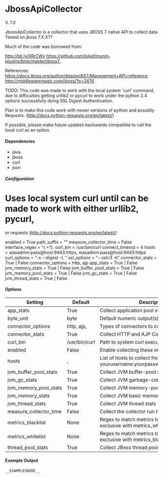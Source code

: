 <!--This file was generated from the python source
Please edit the source to make changes
-->
JbossApiCollector
=====

V. 1.0

JbossApiCollector is a collector that uses JBOSS 7 native API to collect data
Tested on jboss 7.X.X??

Much of the code was borrowed from:

http://bit.ly/XRrCWx
https://github.com/lukaf/munin-plugins/blob/master/jboss7_

References:
https://docs.jboss.org/author/display/AS7/Management+API+reference
http://middlewaremagic.com/jboss/?p=2476

TODO:
This code was made to work with the local system 'curl' command, due to
difficulties getting urllib2 or pycurl to work under the python 2.4 options
successfully doing SSL Digest Authentication.

Plan is to make this code work with newer versions of python and possibly
Requests. (http://docs.python-requests.org/en/latest/)

If possible, please make future updates backwards compatible to call the local
curl as an option.


#### Dependencies

 * java
 * jboss
 * curl
 * json

##### Configuration

# Uses local system curl until can be made to work with either urllib2, pycurl,
or requests (http://docs.python-requests.org/en/latest/)


enabled = True
path_suffix = ""
measure_collector_time = False
interface_regex = ^(.+?)\.
curl_bin = /usr/bin/curl
connect_timeout = 4
hosts = wasadmin:pass@host:9443:https, wasadmin:pass@host:9443:https
curl_options = "-s --digest -L "
ssl_options = "--sslv3 -k"
connector_stats = True | False
connector_options =  http, ajp
app_stats = True | False
jvm_memory_stats = True | False
jvm_buffer_pool_stats = True | False
jvm_memory_pool_stats = True | False
jvm_gc_stats = True | False
jvm_thread_stats = True | False



#### Options

Setting | Default | Description | Type
--------|---------|-------------|-----
app_stats | True | Collect application pool stats | str
byte_unit | byte | Default numeric output(s) | str
connector_options | http, ajp, | Types of connectors to collect | list
connector_stats | True | Collect HTTP and AJP Connector stats | str
curl_bin | /usr/bin/curl | Path to system curl executable | str
enabled | False | Enable collecting these metrics | bool
hosts | , | List of hosts to collect from. Format is yourusername:yourpassword@host:port:proto | list
jvm_buffer_pool_stats | True | Collect JVM buffer-pool stats | str
jvm_gc_stats | True | Collect JVM garbage-collector stats | str
jvm_memory_pool_stats | True | Collect JVM memory-pool stats | str
jvm_memory_stats | True | Collect JVM basic memory stats | str
jvm_thread_stats | True | Collect JVM thread stats | str
measure_collector_time | False | Collect the collector run time in ms | bool
metrics_blacklist | None | Regex to match metrics to block. Mutually exclusive with metrics_whitelist | NoneType
metrics_whitelist | None | Regex to match metrics to transmit. Mutually exclusive with metrics_blacklist | NoneType
thread_pool_stats | True | Collect JBoss thread pool stats | str

#### Example Output

```
__EXAMPLESHERE__
```

